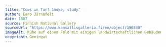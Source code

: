 ```yaml
---
title: "Cows in Turf Smoke, study"
author: Eero Järnefelt
date: 1887
source: Finnish National Gallery
sourceUrl: "https://www.kansallisgalleria.fi/en/object/396890"
imageAlt: Kühe auf einem Feld mit einigen landwirtschaftlichen Gebäuden im Hintergrund
copyright: Gemingut
---
```

